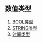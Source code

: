 ## 数值类型
1. [BOOL类型](/data_types/bool.md)
2. [STRING类型](/data_types/string/string.md)
3. [时间类型](/data_types/date_time/date_time.md)